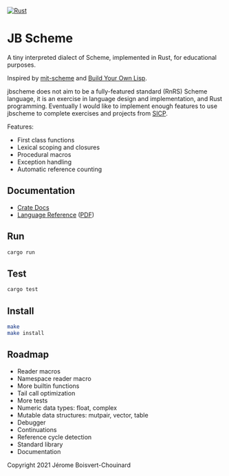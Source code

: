[![Rust](https://github.com/jbchouinard/jblisp2/actions/workflows/rust.yml/badge.svg)](https://github.com/jbchouinard/jblisp2/actions/workflows/rust.yml)
# JB Scheme

A tiny interpreted dialect of Scheme, implemented in Rust, for educational purposes.

Inspired by [mit-scheme](https://www.gnu.org/software/mit-scheme/) and
[Build Your Own Lisp](http://www.buildyourownlisp.com/).

jbscheme does not aim to be a fully-featured standard (RnRS) Scheme language,
it is an exercise in language design and implementation, and Rust programming.
Eventually I would like to implement enough features to use jbscheme to complete
exercises and projects from [SICP](https://mitpress.mit.edu/sites/default/files/sicp/index.html).

Features:
- First class functions
- Lexical scoping and closures
- Procedural macros
- Exception handling
- Automatic reference counting

## Documentation
- [Crate Docs](https://jbchouinard.github.io/jbscheme/crate/jbscheme/index.html)
- [Language Reference](https://jbchouinard.github.io/jbscheme/index.html)
  ([PDF](https://jbchouinard.github.io/jbscheme/JB%20Scheme%20Manual.pdf))

## Run
```bash
cargo run
```

## Test
```bash
cargo test
```

## Install
```bash
make
make install
```

## Roadmap
- Reader macros
- Namespace reader macro
- More builtin functions
- Tail call optimization
- More tests
- Numeric data types: float, complex 
- Mutable data structures: mutpair, vector, table
- Debugger
- Continuations
- Reference cycle detection
- Standard library
- Documentation

Copyright 2021 Jérome Boisvert-Chouinard
